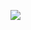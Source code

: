 
![](https://komarev.com/ghpvc/?username=wjfu99)

<!-- [![Top Langs](https://github-readme-stats.vercel.app/api/top-langs/?username=wjfu99&exclude_repo=wjfu99,wjfu99.github.io,blog.github.io)](https://github.com/anuraghazra/github-readme-stats) -->

<!-- ![Anurag's GitHub stats](https://github-readme-stats.vercel.app/api?username=wjfu99&hide=contribs,prs) -->
<!-- ![Anurag's GitHub stats](https://github-readme-stats.vercel.app/api?username=wjfu99&count_private=true) -->
<!--
**wjfu99/wjfu99** is a ✨ _special_ ✨ repository because its `README.md` (this file) appears on your GitHub profile.

Here are some ideas to get you started:

- 🔭 I’m currently working on ...
- 🌱 I’m currently learning ...
- 👯 I’m looking to collaborate on ...
- 🤔 I’m looking for help with ...
- 💬 Ask me about ...
- 📫 How to reach me: ...
- 😄 Pronouns: ...
- ⚡ Fun fact: ...
-->
